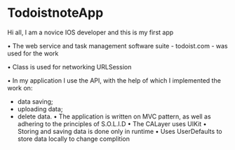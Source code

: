 # TodoistnoteApp

Hi all, I am a novice IOS developer and this is my first app

• The web service and task management software suite - todoist.com - was used for the work

• Сlass is used for networking URLSession

• In my application I use the API, with the help of which I implemented the work on:
- data saving;
- uploading data;
- delete data.
• The application is written on MVC pattern, as well as adhering to the principles of S.O.L.I.D
• The CALayer uses UIKit
• Storing and saving data is done only in runtime
• Uses UserDefaults to store data locally to change complition

